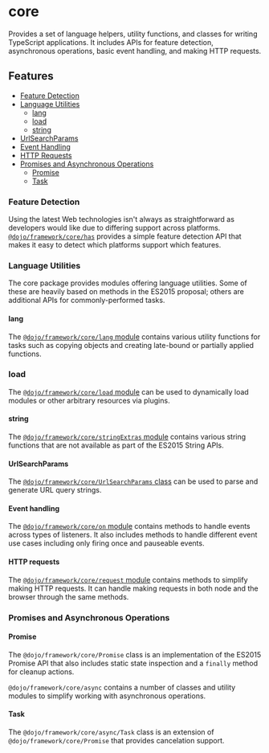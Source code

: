 # core

Provides a set of language helpers, utility functions, and classes for writing TypeScript applications. It includes APIs for feature detection, asynchronous operations, basic event handling,
and making HTTP requests.

## Features

- [Feature Detection](#feature-detection)
- [Language Utilities](#language-utilities)
  - [lang](#lang)
  - [load](#load)
  - [string](#string)
- [UrlSearchParams](#urlsearchparams)
- [Event Handling](#event-handling)
- [HTTP Requests](#http-requests)
- [Promises and Asynchronous Operations](#promises-and-asynchronous-operations)
  - [Promise](#promise)
  - [Task](#task)

### Feature Detection

Using the latest Web technologies isn't always as straightforward as developers would like due to differing support across platforms. [`@dojo/framework/core/has`](../../docs/core/has.md) provides a simple feature detection API that makes it easy to
detect which platforms support which features.

### Language Utilities

The core package provides modules offering language utilities.  Some of these are heavily based
on methods in the ES2015 proposal; others are additional APIs for commonly-performed tasks.

#### lang

The [`@dojo/framework/core/lang` module](../../docs/core/lang.md) contains various utility functions for tasks such as copying objects
and creating late-bound or partially applied functions.

### load
The [`@dojo/framework/core/load` module](../../docs/core/load.md) can be used to dynamically load modules or other arbitrary resources via plugins.

#### string

The [`@dojo/framework/core/stringExtras` module](../../docs/core/stringExtras.md) contains various string functions that are not available as part of the ES2015 String APIs.

#### UrlSearchParams

The [`@dojo/framework/core/UrlSearchParams` class](../../docs/core/UrlSearchParams.md) can be used to parse and generate URL query strings.

#### Event handling

The [`@dojo/framework/core/on` module](../../docs/core/on.md) contains methods to handle events across types of listeners.  It also includes methods to handle different event use cases including only firing
once and pauseable events.

#### HTTP requests

The [`@dojo/framework/core/request` module](../../docs/core/request.md) contains methods to simplify making HTTP requests. It can handle
making requests in both node and the browser through the same methods.

### Promises and Asynchronous Operations

#### Promise

The `@dojo/framework/core/Promise` class is an implementation of the ES2015 Promise API that also includes static state inspection and a `finally` method for cleanup actions.

`@dojo/framework/core/async` contains a number of classes and utility modules to simplify working with asynchronous operations.

#### Task

The `@dojo/framework/core/async/Task` class is an extension of `@dojo/framework/core/Promise` that provides cancelation support.

<!-- doc-viewer-config
{
	"api": "docs/core/api.json",
	"pages": [
		"docs/core/UrlSearchParams.md",
		"docs/core/has.md",
		"docs/core/lang.md",
		"docs/core/load.md",
		"docs/core/on.md",
		"docs/core/request.md",
		"docs/core/stringExtras.md"
	]
}
-->
